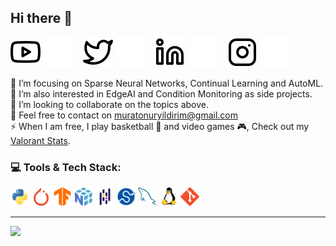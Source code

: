 ## Hi there 👋

[![website](./img/youtube-light.svg)](https://youtube.com/muratonuryildirim#gh-light-mode-only)
[![website](./img/youtube-dark.svg)](https://youtube.com/muratonuryildirim#gh-dark-mode-only)
&nbsp;&nbsp;
[![website](./img/twitter-light.svg)](https://twitter.com/monuryildirim#gh-light-mode-only)
[![website](./img/twitter-dark.svg)](https://twitter.com/monuryildirim#gh-dark-mode-only)
&nbsp;&nbsp;
[![website](./img/linkedin-light.svg)](https://linkedin.com/in/muratonuryildirim#gh-light-mode-only)
[![website](./img/linkedin-dark.svg)](https://linkedin.com/in/muratonuryildirim#gh-dark-mode-only)
&nbsp;&nbsp;
[![website](./img/instagram-light.svg)](https://instagram.com/muratonuryildirim#gh-light-mode-only)
[![website](./img/instagram-dark.svg)](https://instagram.com/muratonuryildirim#gh-dark-mode-only)

🔭 I’m focusing on Sparse Neural Networks, Continual Learning and AutoML.<br>
🌱 I’m also interested in EdgeAI and Condition Monitoring as side projects.<br>
👯 I’m looking to collaborate on the topics above.<br>
💬 Feel free to contact on muratonuryildirim@gmail.com<br>
⚡ When I am free, I play basketball 🏀 and video games 🎮, Check out my [Valorant Stats](https://tracker.gg/valorant/profile/riot/Neuromancer%232222/overview?playlist=unrated&season=all). <br> 


### 💻 Tools & Tech Stack:
<code><img height="30" src=./img/python.svg></code>
<code><img height="30" src=./img/pytorch.svg></code>
<code><img height="30" src=./img/tensorflow.svg></code>
<code><img height="30" src=./img/numpy.svg></code>
<code><img height="30" src=./img/pandas.svg></code>
<code><img height="30" src=./img/scipy.svg></code>
<code><img height="30" src=./img/mysql.svg></code>
<code><img height="30" src=./img/linux.svg></code>
<code><img height="30" src=./img/git.svg></code>






---
[![](https://visitcount.itsvg.in/api?id=muratonuryildirim&icon=0&color=12)](https://visitcount.itsvg.in)
